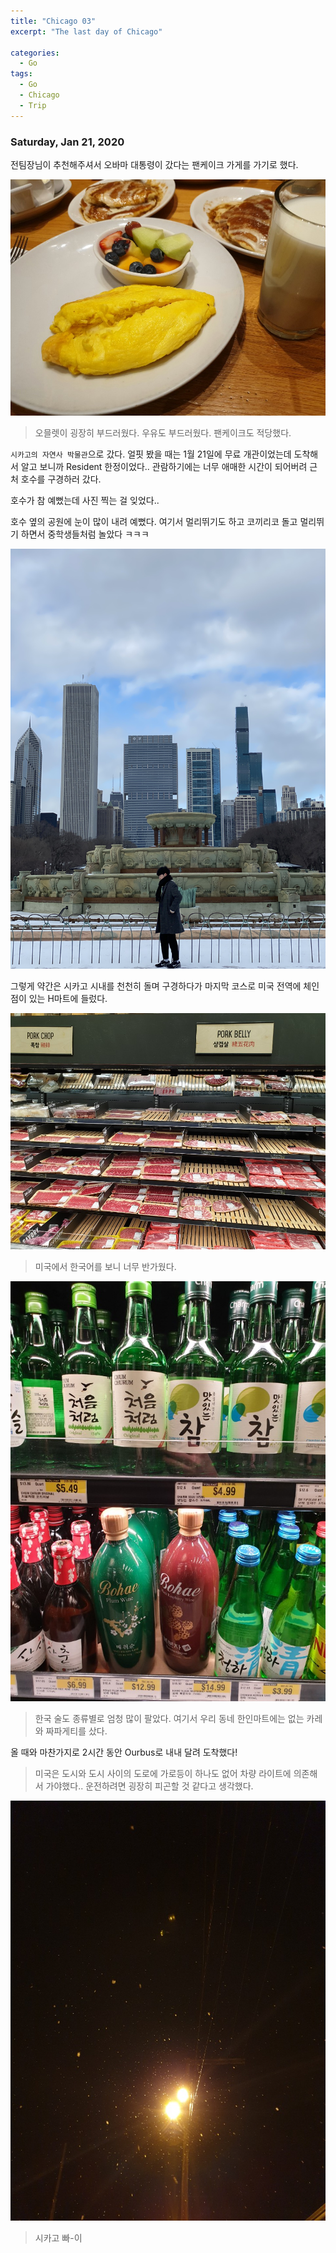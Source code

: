 ```yaml
---
title: "Chicago 03"
excerpt: "The last day of Chicago"

categories:
  - Go
tags:
  - Go
  - Chicago
  - Trip
---
```


### Saturday, Jan 21, 2020

전팀장님이 추천해주셔서 오바마 대통령이 갔다는 팬케이크 가게를 가기로 했다.

![](https://raw.githubusercontent.com/beeot/beeot.github.io/master/_docs/go/post07/01.jpg)

> 오믈렛이 굉장히 부드러웠다. 우유도 부드러웠다. 팬케이크도 적당했다.

`시카고의 자연사 박물관`으로 갔다. 얼핏 봤을 때는 1월 21일에 무료 개관이었는데 도착해서 알고 보니까 Resident 한정이었다.. 관람하기에는 너무 애매한 시간이 되어버려 근처 호수를 구경하러 갔다.

호수가 참 예뻤는데 사진 찍는 걸 잊었다..

호수 옆의 공원에 눈이 많이 내려 예뻤다. 여기서 멀리뛰기도 하고 코끼리코 돌고 멀리뛰기 하면서 중학생들처럼 놀았다 ㅋㅋㅋ

![](https://raw.githubusercontent.com/beeot/beeot.github.io/master/_docs/go/post07/02.jpg)

그렇게 약간은 시카고 시내를 천천히 돌며 구경하다가 마지막 코스로 미국 전역에 체인점이 있는 H마트에 들렀다.

![](https://raw.githubusercontent.com/beeot/beeot.github.io/master/_docs/go/post07/03.jpg)

> 미국에서 한국어를 보니 너무 반가웠다.

![](https://raw.githubusercontent.com/beeot/beeot.github.io/master/_docs/go/post07/04.jpg)

> 한국 술도 종류별로 엄청 많이 팔았다. 여기서 우리 동네 한인마트에는 없는 카레와 짜파게티를 샀다.

올 때와 마찬가지로 2시간 동안 Ourbus로 내내 달려 도착했다!

> 미국은 도시와 도시 사이의 도로에 가로등이 하나도 없어 차량 라이트에 의존해서 가야했다.. 운전하려면 굉장히 피곤할 것 같다고 생각했다.

![](https://raw.githubusercontent.com/beeot/beeot.github.io/master/_docs/go/post07/05.jpg)

> 시카고 빠-이
